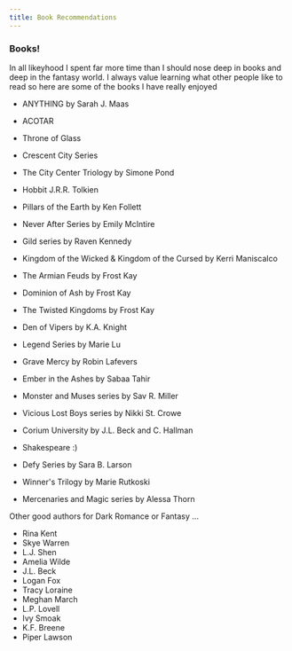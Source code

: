 ```yaml
---
title: Book Recommendations
---
```


### Books! 

In all likeyhood I spent far more time than I should nose deep in books and deep in the fantasy world. I always value learning what other people like to read so here are some of the books I have really enjoyed 

- ANYTHING by Sarah J. Maas
- ACOTAR 
- Throne of Glass 
- Crescent City Series 

- The City Center Triology by Simone Pond 

- Hobbit J.R.R. Tolkien 

- Pillars of the Earth by Ken Follett 

- Never After Series by Emily McIntire 

- Gild series by Raven Kennedy 

- Kingdom of the Wicked & Kingdom of the Cursed by Kerri Maniscalco 

- The Armian Feuds by Frost Kay

- Dominion of Ash by Frost Kay 

- The Twisted Kingdoms by Frost Kay 

- Den of Vipers by K.A. Knight 

- Legend Series by Marie Lu 

- Grave Mercy by Robin Lafevers 

- Ember in the Ashes by Sabaa Tahir 

- Monster and Muses series by Sav R. Miller 

- Vicious Lost Boys series by Nikki St. Crowe 

- Corium University by J.L. Beck and C. Hallman 

- Shakespeare :) 

- Defy Series by Sara B. Larson 

- Winner's Trilogy by Marie Rutkoski 

- Mercenaries and Magic series by Alessa Thorn

Other good authors for Dark Romance or Fantasy  ... 

- Rina Kent 
- Skye Warren 
- L.J. Shen 
- Amelia Wilde 
- J.L. Beck 
- Logan Fox 
- Tracy Loraine 
- Meghan March 
- L.P. Lovell 
- Ivy Smoak 
- K.F. Breene 
- Piper Lawson 
